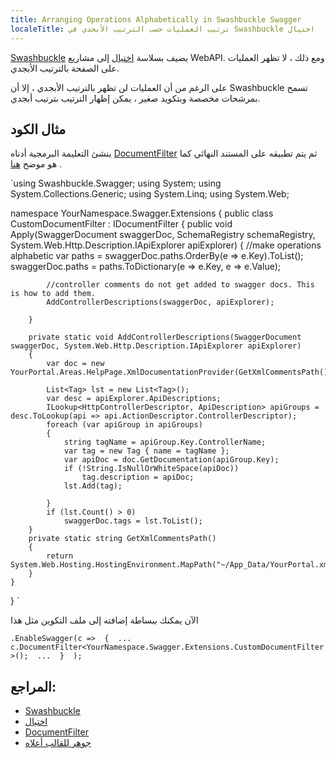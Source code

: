 ```yaml
---
title: Arranging Operations Alphabetically in Swashbuckle Swagger
localeTitle: ترتيب العمليات حسب الترتيب الأبجدي في Swashbuckle اختيال
---
```

[Swashbuckle](https://github.com/domaindrivendev/Swashbuckle) يضيف بسلاسة [اختيال](http://swagger.io/) إلى مشاريع WebAPI. ومع ذلك ، لا تظهر العمليات على الصفحة بالترتيب الأبجدي.

على الرغم من أن العمليات لن تظهر بالترتيب الأبجدي ، إلا أن Swashbuckle تسمح بمرشحات مخصصة وبتكويد صغير ، يمكن إظهار الترتيب بترتيب أبجدي.

## مثال الكود

ينشئ التعليمة البرمجية أدناه [DocumentFilter](https://github.com/domaindrivendev/Swashbuckle#documentfilter) ثم يتم تطبيقه على المستند النهائي كما هو موضح [هنا](https://github.com/domaindrivendev/Swashbuckle#modifying-generated-operations) .

 `using Swashbuckle.Swagger; 
 using System; 
 using System.Collections.Generic; 
 using System.Linq; 
 using System.Web; 
 
 namespace YourNamespace.Swagger.Extensions 
 { 
    public class CustomDocumentFilter : IDocumentFilter 
    { 
        public void Apply(SwaggerDocument swaggerDoc, SchemaRegistry schemaRegistry, System.Web.Http.Description.IApiExplorer apiExplorer) 
        { 
            //make operations alphabetic 
            var paths = swaggerDoc.paths.OrderBy(e => e.Key).ToList(); 
            swaggerDoc.paths = paths.ToDictionary(e => e.Key, e => e.Value); 
 
            //controller comments do not get added to swagger docs. This is how to add them. 
            AddControllerDescriptions(swaggerDoc, apiExplorer); 
 
        } 
 
        private static void AddControllerDescriptions(SwaggerDocument swaggerDoc, System.Web.Http.Description.IApiExplorer apiExplorer) 
        { 
            var doc = new YourPortal.Areas.HelpPage.XmlDocumentationProvider(GetXmlCommentsPath()); 
 
            List<Tag> lst = new List<Tag>(); 
            var desc = apiExplorer.ApiDescriptions; 
            ILookup<HttpControllerDescriptor, ApiDescription> apiGroups = desc.ToLookup(api => api.ActionDescriptor.ControllerDescriptor); 
            foreach (var apiGroup in apiGroups) 
            { 
                string tagName = apiGroup.Key.ControllerName; 
                var tag = new Tag { name = tagName }; 
                var apiDoc = doc.GetDocumentation(apiGroup.Key); 
                if (!String.IsNullOrWhiteSpace(apiDoc)) 
                    tag.description = apiDoc; 
                lst.Add(tag); 
 
            } 
            if (lst.Count() > 0) 
                swaggerDoc.tags = lst.ToList(); 
        } 
        private static string GetXmlCommentsPath() 
        { 
            return System.Web.Hosting.HostingEnvironment.MapPath("~/App_Data/YourPortal.xml"); 
        } 
    } 
 } 
` 

الآن يمكنك ببساطة إضافته إلى ملف التكوين مثل هذا

 `.EnableSwagger(c => 
    { 
        ... 
        c.DocumentFilter<YourNamespace.Swagger.Extensions.CustomDocumentFilter>(); 
        ... 
    } 
 ); 
` 

## المراجع:

*   [Swashbuckle](https://github.com/domaindrivendev/Swashbuckle)
*   [اختيال](http://swagger.io/)
*   [DocumentFilter](https://github.com/domaindrivendev/Swashbuckle#documentfilter)
*   [جوهر للقالب أعلاه](https://gist.github.com/pallu/0f28e98fa89d2855a321)